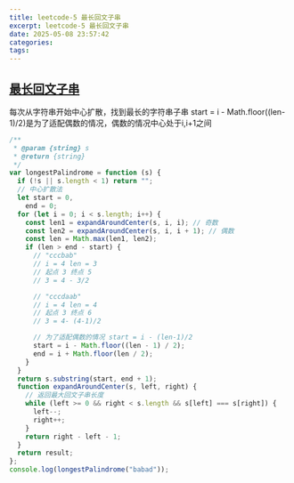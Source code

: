 ```yaml
---
title: leetcode-5 最长回文子串
excerpt: leetcode-5 最长回文子串
date: 2025-05-08 23:57:42
categories:
tags:
---
```


## [最长回文子串](https://leetcode.cn/problems/longest-palindromic-substring/description/)

每次从字符串开始中心扩散，找到最长的字符串子串
start = i - Math.floor((len-1)/2)是为了适配偶数的情况，偶数的情况中心处于i,i+1之间

```js
/**
 * @param {string} s
 * @return {string}
 */
var longestPalindrome = function (s) {
  if (!s || s.length < 1) return "";
  // 中心扩散法
  let start = 0,
    end = 0;
  for (let i = 0; i < s.length; i++) {
    const len1 = expandAroundCenter(s, i, i); // 奇数
    const len2 = expandAroundCenter(s, i, i + 1); // 偶数
    const len = Math.max(len1, len2);
    if (len > end - start) {
      // "cccbab"
      // i = 4 len = 3
      // 起点 3 终点 5
      // 3 = 4 - 3/2

      // "cccdaab"
      // i = 4 len = 4
      // 起点 3 终点 6
      // 3 = 4- (4-1)/2

      // 为了适配偶数的情况 start = i - (len-1)/2
      start = i - Math.floor((len - 1) / 2);
      end = i + Math.floor(len / 2);
    }
  }
  return s.substring(start, end + 1);
  function expandAroundCenter(s, left, right) {
    // 返回最大回文子串长度
    while (left >= 0 && right < s.length && s[left] === s[right]) {
      left--;
      right++;
    }
    return right - left - 1;
  }
  return result;
};
console.log(longestPalindrome("babad"));
```

